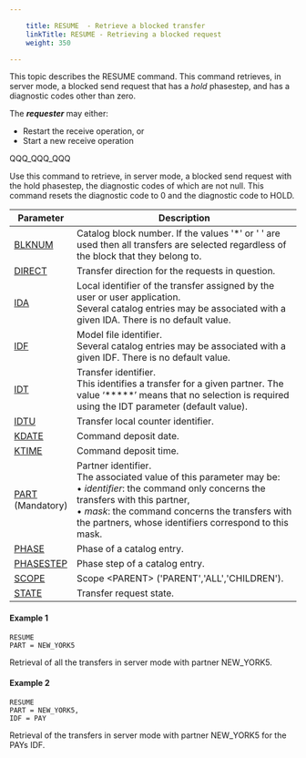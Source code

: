 ```yaml
---

    title: RESUME  - Retrieve a blocked transfer
    linkTitle: RESUME - Retrieving a blocked request
    weight: 350

---
```

This topic describes the <span id="About_the_RESUME_Command"></span>RESUME
command. This command retrieves, in server mode, a blocked send request
that has a *hold* phasestep, and has a diagnostic codes other than zero.

The <span style="font-style: italic;">**requester**</span> may either:

- Restart the receive
    operation, or
- Start a new receive
    operation

QQQ\_QQQ\_QQQ

Use this command to retrieve, in server mode, a blocked
send request with the hold phasestep, the diagnostic codes of which
are not null. This command resets the diagnostic code to 0 and the diagnostic
code to HOLD.


| Parameter  | Description  |
| --- | --- |
| <a href="../../../command_summary/parameter_intro/blknum">BLKNUM</a>  | Catalog block number. If the values '*' or ' ' are used then all transfers are selected regardless of the block that they belong to. |
| <a href="../../../command_summary/parameter_intro/direct">DIRECT</a>  | Transfer direction for the requests in question. |
| <a href="../../../command_summary/parameter_intro/ida">IDA</a>  | Local identifier of the transfer assigned by the user or user application.<br/> Several catalog entries may be associated with a given IDA. There is no default value. |
| <a href="../../../command_summary/parameter_intro/idf">IDF</a>  | Model file identifier.<br/> Several catalog entries may be associated with a given IDF. There is no default value. |
| <a href="../../../command_summary/parameter_intro/idu">IDT</a>  | Transfer identifier.<br/> This identifies a transfer for a given partner. The value ‘*****’ means that no selection is required using the IDT parameter (default value). |
| <a href="../../../command_summary/parameter_intro/idtu">IDTU</a>  | Transfer local counter identifier. |
| <a href="">KDATE</a>  | Command deposit date.  |
| <a href="">KTIME</a>  | Command deposit time.  |
| <a href="../../../command_summary/parameter_intro/part">PART</a> <br/> (Mandatory) | Partner identifier.<br/> The associated value of this parameter may be:<br/> • *identifier*: the command only concerns the transfers with this partner,<br/> • *mask*: the command concerns the transfers with the partners, whose identifiers correspond to this mask. |
| <a href="">PHASE</a>  | Phase of a catalog entry.  |
| <a href="">PHASESTEP</a>  | Phase step of a catalog entry.  |
| <a href="../../../command_summary/parameter_intro/scope">SCOPE</a>  | Scope &lt;PARENT&gt; ('PARENT','ALL','CHILDREN').  |
| <a href="../../../command_summary/parameter_intro/state">STATE</a>  | Transfer request state.  |


#### Example 1

```
RESUME
PART = NEW_YORK5
```

Retrieval of all the transfers in server mode with partner NEW\_YORK5.

#### Example 2

```
RESUME
PART = NEW_YORK5,
IDF = PAY
```

Retrieval of the transfers in server mode with partner NEW\_YORK5 for
the PAYs IDF.
